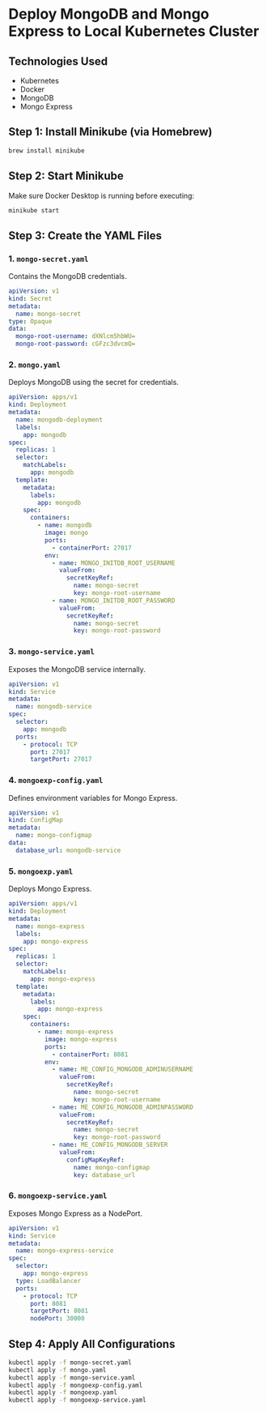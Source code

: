# Deploy MongoDB and Mongo Express to Local Kubernetes Cluster

## Technologies Used

* Kubernetes
* Docker
* MongoDB
* Mongo Express

## Step 1: Install Minikube (via Homebrew)

```bash
brew install minikube
```

## Step 2: Start Minikube

Make sure Docker Desktop is running before executing:

```bash
minikube start
```

## Step 3: Create the YAML Files

### 1. `mongo-secret.yaml`

Contains the MongoDB credentials.

```yaml
apiVersion: v1
kind: Secret
metadata:
  name: mongo-secret
type: Opaque
data:
  mongo-root-username: dXNlcm5hbWU=
  mongo-root-password: cGFzc3dvcmQ=
```

### 2. `mongo.yaml`

Deploys MongoDB using the secret for credentials.

```yaml
apiVersion: apps/v1
kind: Deployment
metadata:
  name: mongodb-deployment
  labels:
    app: mongodb
spec:
  replicas: 1
  selector:
    matchLabels:
      app: mongodb
  template:
    metadata:
      labels:
        app: mongodb
    spec:
      containers:
        - name: mongodb
          image: mongo
          ports:
            - containerPort: 27017
          env:
            - name: MONGO_INITDB_ROOT_USERNAME
              valueFrom:
                secretKeyRef:
                  name: mongo-secret
                  key: mongo-root-username
            - name: MONGO_INITDB_ROOT_PASSWORD
              valueFrom:
                secretKeyRef:
                  name: mongo-secret
                  key: mongo-root-password


```

### 3. `mongo-service.yaml`

Exposes the MongoDB service internally.

```yaml
apiVersion: v1
kind: Service
metadata:
  name: mongodb-service
spec:
  selector:
    app: mongodb
  ports:
    - protocol: TCP
      port: 27017
      targetPort: 27017
```

### 4. `mongoexp-config.yaml`

Defines environment variables for Mongo Express.

```yaml
apiVersion: v1
kind: ConfigMap
metadata:
  name: mongo-configmap
data:
  database_url: mongodb-service
```

### 5. `mongoexp.yaml`

Deploys Mongo Express.

```yaml
apiVersion: apps/v1
kind: Deployment
metadata:
  name: mongo-express
  labels:
    app: mongo-express
spec:
  replicas: 1
  selector:
    matchLabels:
      app: mongo-express
  template:
    metadata:
      labels:
        app: mongo-express
    spec:
      containers:
        - name: mongo-express
          image: mongo-express
          ports:
            - containerPort: 8081
          env:
            - name: ME_CONFIG_MONGODB_ADMINUSERNAME
              valueFrom:
                secretKeyRef:
                  name: mongo-secret
                  key: mongo-root-username
            - name: ME_CONFIG_MONGODB_ADMINPASSWORD
              valueFrom:
                secretKeyRef:
                  name: mongo-secret
                  key: mongo-root-password
            - name: ME_CONFIG_MONGODB_SERVER
              valueFrom:
                configMapKeyRef:
                  name: mongo-configmap
                  key: database_url
```

### 6. `mongoexp-service.yaml`

Exposes Mongo Express as a NodePort.

```yaml
apiVersion: v1
kind: Service
metadata:
  name: mongo-express-service
spec:
  selector:
    app: mongo-express
  type: LoadBalancer
  ports:
    - protocol: TCP
      port: 8081
      targetPort: 8081
      nodePort: 30000

```

## Step 4: Apply All Configurations

```bash
kubectl apply -f mongo-secret.yaml
kubectl apply -f mongo.yaml
kubectl apply -f mongo-service.yaml
kubectl apply -f mongoexp-config.yaml
kubectl apply -f mongoexp.yaml
kubectl apply -f mongoexp-service.yaml
```

